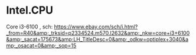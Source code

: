 # Intel.CPU
Core i3-6100 , sch: https://www.ebay.com/sch/i.html?_from=R40&amp;_trksid=p2334524.m570.l2632&amp;_nkw=core+i3+6100&amp;_sacat=175673&amp;LH_TitleDesc=0&amp;_odkw=optiplex+3040&amp;_osacat=0&amp;_sop=15
